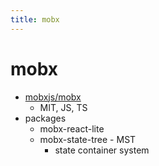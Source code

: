 ```yaml
---
title: mobx
---
```


# mobx

- [mobxjs/mobx](https://github.com/mobxjs/mobx)
  - MIT, JS, TS
- packages
  - mobx-react-lite
  - mobx-state-tree - MST
    - state container system
